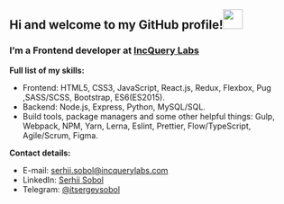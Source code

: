 ## Hi and welcome to my GitHub profile!<img src="https://c.tenor.com/l87lqcSylKgAAAAM/hi-hello.gif" width="35px" />

### I’m a Frontend developer at [IncQuery Labs](https://github.com/IncQueryLabs) <img src="https://avatars.githubusercontent.com/u/9496577?s=200&v=4" width="13px" height="13px"/>

**Full list of my skills:**
* Frontend: HTML5, CSS3, JavaScript, React.js, Redux, Flexbox, Pug ,SASS/SCSS, Bootstrap, ES6(ES2015).
* Backend: Node.js, Express, Python, MySQL/SQL. 
* Build tools, package managers and some other helpful things: Gulp, Webpack, NPM, Yarn, Lerna, Eslint, Prettier, Flow/TypeScript, Agile/Scrum, Figma.

**Contact details:**
* E-mail: serhii.sobol@incquerylabs.com
* LinkedIn: [Serhii Sobol](https://www.linkedin.com/in/serhiisobol/) 
* Telegram: [@itsergeysobol](https://t.me/itsergeysobol)  
